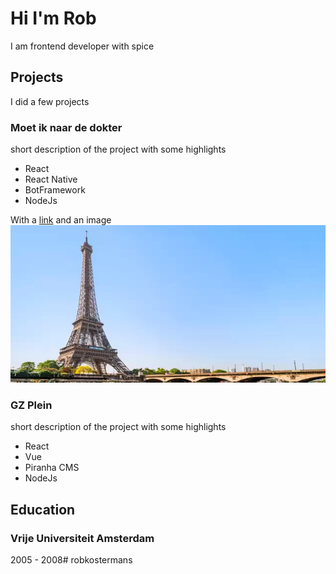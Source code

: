
<a name="0_intromd"></a>

Hi I'm Rob
==============
I am frontend developer with spice

## Projects


<a name="1_projects0_projectsmd"></a>

I did a few projects

<a name="1_projects1_minddmd"></a>

### Moet ik naar de dokter
short description of the project with some highlights
- React
- React Native
- BotFramework
- NodeJs

With a [link](https://www.nu.nl/economie/6138654/sector-voorziet-volgende-week-grote-stappen-op-weg-naar-meer-reizen.html)
and an image
![alt text](docs/assets/paris.webp)



<a name="1_projects2_gzpleinmd"></a>

### GZ Plein
short description of the project with some highlights
- React
- Vue
- Piranha CMS 
- NodeJs
## Education


<a name="2_education_educationmd"></a>



<a name="2_educationvumd"></a>

### Vrije Universiteit Amsterdam
2005 - 2008# robkostermans
